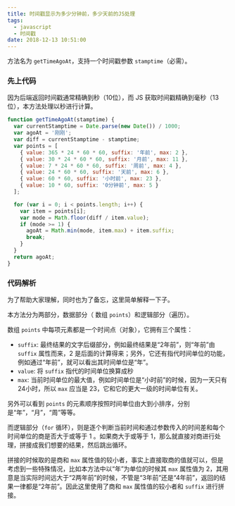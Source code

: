 ```yaml
---
title: 时间戳显示为多少分钟前，多少天前的JS处理
tags:
  - javascript
  - 时间戳
date: 2018-12-13 10:51:00
---
```


方法名为 `getTimeAgoAt`，支持一个时间戳参数 `stamptime`（必需）。

### 先上代码

因为后端返回时间戳通常精确到秒（10位），而 JS 获取时间戳精确到毫秒（13位），本方法处理以秒进行计算。

```js
function getTimeAgoAt(stamptime) {
  var currentStamptime = Date.parse(new Date()) / 1000;
  var agoAt = '刚刚';
  var diff = currentStamptime - stamptime;
  var points = [
    { value: 365 * 24 * 60 * 60, suffix: '年前', max: 2 },
    { value: 30 * 24 * 60 * 60, suffix: '月前', max: 11 },
    { value: 7 * 24 * 60 * 60, suffix: '周前', max: 4 },
    { value: 24 * 60 * 60, suffix: '天前', max: 6 },
    { value: 60 * 60, suffix: '小时前', max: 23 },
    { value: 10 * 60, suffix: '0分钟前', max: 5 }
  ];

  for (var i = 0; i < points.length; i++) {
    var item = points[i];
    var mode = Math.floor(diff / item.value);
    if (mode >= 1) {
      agoAt = Math.min(mode, item.max) + item.suffix;
      break;
    }
  }
  return agoAt;
}
```

### 代码解析

为了帮助大家理解，同时也为了备忘，这里简单解释一下子。

本方法分为两部分，数据部分（ 数组 `points`）和逻辑部分（遍历）。

数组 `points` 中每项元素都是一个时间点（对象），它拥有三个属性：

+ `suffix`: 最终结果的文字后缀部分，例如最终结果是“2年前”，则“年前”由 `suffix` 属性而来，2 是后面的计算得来；另外，它还有指代时间单位的功能，例如通过“年前”，就可以看出其时间单位是“年”。
+ `value`: 将 `suffix` 指代的时间单位换算成秒
+ `max`: 当前时间单位的最大值，例如时间单位是“小时前”的时候，因为一天只有24小时，所以 `max` 应当是 23，它和它的更大一级的时间单位有关。

另外可以看到 `points` 的元素顺序按照时间单位由大到小排序，分别是“年”，“月”，“周”等等。

而逻辑部分（`for` 循环），则是逐个判断当前时间和通过参数传入的时间差和每个时间单位的商是否大于或等于 1 。如果商大于或等于 1，那么就直接对商进行处理，拼接成我们想要的结果，然后跳出循环。

拼接的时候取的是商和 `max` 属性值的较小者，事实上直接取商的值就可以，但是考虑到一些特殊情况，比如本方法中以“年”为单位的时候其 `max` 属性值为 2，其用意是当实际时间远大于“2两年前”的时候，不管是“3年前”还是“4年前”，返回的结果一律都是“2年前”。因此这里使用了商和 `max` 属性值的较小者和 `suffix` 进行拼接。